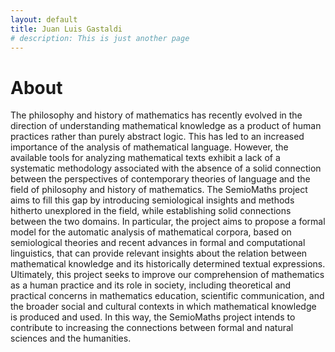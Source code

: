 ```yaml
---
layout: default
title: Juan Luis Gastaldi
# description: This is just another page
---
```


<!-- <script src="{{ 'assets/js/random-color.js' }}"></script> -->

# About

The philosophy and history of mathematics has recently evolved in the direction of understanding mathematical knowledge as a product of human practices rather than purely abstract logic. This has led to an increased importance of the analysis of mathematical language. However, the available tools for analyzing mathematical texts exhibit a lack of a systematic methodology associated with the absence of a solid connection between the perspectives of contemporary theories of language and the field of philosophy and history of mathematics. The SemioMaths project aims to fill this gap by introducing semiological insights and methods hitherto unexplored in the field, while establishing solid connections between the two domains. In particular, the project aims to propose a formal model for the automatic analysis of mathematical corpora, based on semiological theories and recent advances in formal and computational linguistics, that can provide relevant insights about the relation between mathematical knowledge and its historically determined textual expressions. Ultimately, this project seeks to improve our comprehension of mathematics as a human practice and its role in society, including theoretical and practical concerns in mathematics education, scientific communication, and the broader social and cultural contexts in which mathematical knowledge is produced and used. In this way, the SemioMaths project intends to contribute to increasing the connections between formal and natural sciences and the humanities.
